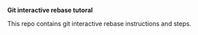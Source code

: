 **Git interactive rebase tutoral**

This repo contains git interactive rebase instructions and steps.
